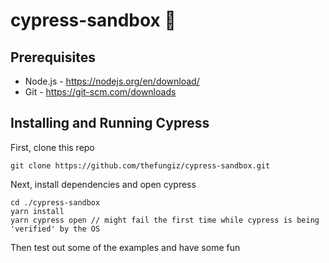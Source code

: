 # cypress-sandbox 🌲

## Prerequisites 
* Node.js - https://nodejs.org/en/download/
* Git - https://git-scm.com/downloads

## Installing and Running Cypress
First, clone this repo 
```
git clone https://github.com/thefungiz/cypress-sandbox.git
```
Next, install dependencies and open cypress
```
cd ./cypress-sandbox
yarn install
yarn cypress open // might fail the first time while cypress is being 'verified' by the OS
```
Then test out some of the examples and have some fun
